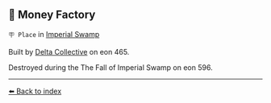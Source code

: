 ## 🏦 Money Factory

`🪧 Place` in [Imperial Swamp](https://zeithalt.github.io/r/imperial_swamp.html)

Built by [Delta Collective](https://zeithalt.github.io/r/delta_collective.html) on eon 465.

Destroyed during the The Fall of Imperial Swamp on eon 596.


----------
[⬅️ Back to index](/index.md#18c0_s)